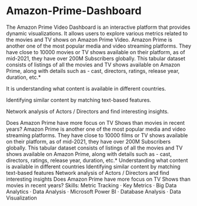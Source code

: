 # Amazon-Prime-Dashboard
The Amazon Prime Video Dashboard is an interactive platform that provides dynamic visualizations. It allows users to explore various metrics related to the movies and TV shows on Amazon Prime Video.
Amazon Prime is another one of the most popular media and video streaming platforms. They have close to 10000 movies or TV shows available on their platform, as of mid-2021, they have over 200M Subscribers globally. This tabular dataset consists of listings of all the movies and TV shows available on Amazon Prime, along with details such as - cast, directors, ratings, release year, duration, etc.*

It is understanding what content is available in different countries.

Identifying similar content by matching text-based features.

Network analysis of Actors / Directors and find interesting insights.

Does Amazon Prime have more focus on TV Shows than movies in recent years? Amazon Prime is another one of the most popular media and video streaming platforms. They have close to 10000 films or TV shows available on their platform, as of mid-2021, they have over 200M Subscribers globally. This tabular dataset consists of listings of all the movies and TV shows available on Amazon Prime, along with details such as - cast, directors, ratings, release year, duration, etc.* Understanding what content is available in different countries Identifying similar content by matching text-based features Network analysis of Actors / Directors and find interesting insights Does Amazon Prime have more focus on TV Shows than movies in recent years?
Skills: Metric Tracking · Key Metrics · Big Data Analytics · Data Analysis · Microsoft Power BI · Database Analysis · Data Visualization
